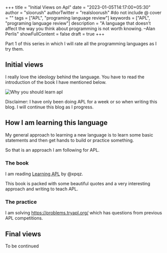 +++
title = "Initial Views on Apl"
date = "2023-01-05T14:17:00+05:30"
author = "sloorush"
authorTwitter = "realsloorush" #do not include @
cover = ""
tags = ["APL", "programing language review"]
keywords = ["APL", "programing language review"]
description = "A language that doesn’t affect the way you think about programming is not worth knowing. –Alan Perlis"
showFullContent = false
draft = true
+++

Part 1 of this series in which I will rate all the programming languages as I try them.

## Initial views

I really love the ideology behind the language. You have to read the introduction of the book I have mentioned below.

![Why you should learn apl](https://imgs.xkcd.com/comics/lisp_cycles.png)

Disclaimer: I have only been doing APL for a week or so when writing this blog. I will continue this blog as I progress.

## How I am learning this language


My general approach to learning a new language is to learn some basic statements and then get hands to build or practice something.

So that is an approach I am following for APL.

### The book

I am reading [Learning APL](https://xpqz.github.io/learnapl/intro.html) by @xpqz.

This book is packed with some beautiful quotes and a very interesting approach and writing to teach APL.

### The practice

I am solving https://problems.tryapl.org/ which has questions from previous APL competitions.

## Final views

To be continued